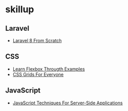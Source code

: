 # skillup

## Laravel

- [Laravel 8 From Scratch](https://laracasts.com/series/laravel-8-from-scratch)


## CSS

- [Learn Flexbox Througth Examples](https://laracasts.com/series/learn-flexbox-through-examples)
- [CSS Grids For Everyone](https://laracasts.com/series/css-grids-for-everyone)



## JavaScript

- [JavaScript Techniques For Server-Side Applications](https://laracasts.com/series/javascript-techniques-for-server-side-developers/episodes/1)

